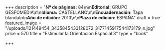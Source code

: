 +++
description = "**Nº de páginas:** 84\n\n**Editorial:** GRUPO GESFOMEDIA\n\n**Idioma:** CASTELLANO\n\n**Encuadernación:** Tapa blanda\n\n**Año de edición:** 2013\n\n**Plaza de edición:** ESPAÑA"
draft = true
featured_image = "/uploads/121449454_3435845433128072_3177145917544173179_n.jpg"
price = 570
title = "Estimular la Orientación Espacial 3"
type = "book"

+++
